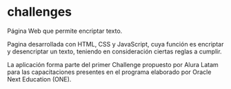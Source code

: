 # challenges
Página Web que permite encriptar texto.

Pagina desarrollada con HTML, CSS y JavaScript, cuya función es encriptar y desencriptar un texto, teniendo en consideración ciertas reglas a cumplir.

La aplicación forma parte del primer Challenge propuesto por Alura Latam para las capacitaciones presentes en el programa elaborado por Oracle Next Education (ONE).
